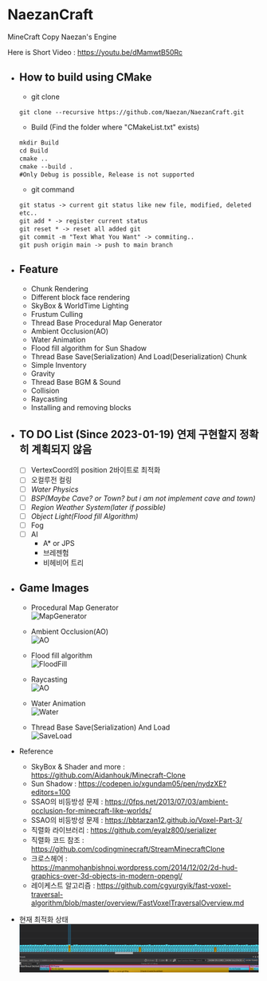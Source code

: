 # NaezanCraft
MineCraft Copy Naezan's Engine

Here is Short Video : https://youtu.be/dMamwtB50Rc

- How to build using CMake
  - 
    - git clone
  ```shell
  git clone --recursive https://github.com/Naezan/NaezanCraft.git
  ```

    - Build (Find the folder where "CMakeList.txt" exists)
  ```shell
  mkdir Build
  cd Build
  cmake ..
  cmake --build .
  #Only Debug is possible, Release is not supported
  ```

    - git command
  ```shell
  git status -> current git status like new file, modified, deleted etc..
  git add * -> register current status
  git reset * -> reset all added git
  git commit -m "Text What You Want" -> commiting..
  git push origin main -> push to main branch
  ```

- Feature
  - 
    - Chunk Rendering
    - Different block face rendering
    - SkyBox & WorldTime Lighting
    - Frustum Culling
    - Thread Base Procedural Map Generator
    - Ambient Occlusion(AO)
    - Water Animation
    - Flood fill algorithm for Sun Shadow
    - Thread Base Save(Serialization) And Load(Deserialization) Chunk
    - Simple Inventory
    - Gravity
    - Thread Base BGM & Sound
    - Collision
    - Raycasting
    - Installing and removing blocks

- TO DO List (Since 2023-01-19) 연제 구현할지 정확히 계획되지 않음
  - 
    - [ ] VertexCoord의 position 2바이트로 최적화
    - [ ] 오컬루전 컬링
    - [ ] *Water Physics*
    - [ ] *BSP(Maybe Cave? or Town? but i am not implement cave and town)*
    - [ ] *Region Weather System(later if possible)*
    - [ ] *Object Light(Flood fill Algorithm)*
    - [ ] Fog
    - [ ] AI
        * A* or JPS
        * 브레젠험
        * 비헤비어 트리

- Game Images
  - 
   - Procedural Map Generator  
   ![MapGenerator](https://github.com/Naezan/NaezanCraft/blob/main/img/MapGenerator.gif?raw=true)

   - Ambient Occlusion(AO)  
    ![AO](https://github.com/Naezan/NaezanCraft/blob/main/img/AO.gif?raw=true)

   - Flood fill algorithm  
    ![FloodFill](https://github.com/Naezan/NaezanCraft/blob/main/img/FloodFill.gif?raw=true)

   - Raycasting  
    ![AO](https://github.com/Naezan/NaezanCraft/blob/main/img/AO.png?raw=true)

   - Water Animation  
    ![Water](https://github.com/Naezan/NaezanCraft/blob/main/img/Water.gif?raw=true)

   - Thread Base Save(Serialization) And Load  
    ![SaveLoad](https://github.com/Naezan/NaezanCraft/blob/main/img/SaveLoad.PNG?raw=true)

- Reference
  * SkyBox & Shader and more : https://github.com/Aidanhouk/Minecraft-Clone
  * Sun Shadow : https://codepen.io/xgundam05/pen/nydzXE?editors=100
  * SSAO의 비등방성 문제 : https://0fps.net/2013/07/03/ambient-occlusion-for-minecraft-like-worlds/
  * SSAO의 비등방성 문제 : https://bbtarzan12.github.io/Voxel-Part-3/
  * 직렬화 라이브러리 : https://github.com/eyalz800/serializer
  * 직렬화 코드 참조 : https://github.com/codingminecraft/StreamMinecraftClone
  * 크로스헤어 : https://manmohanbishnoi.wordpress.com/2014/12/02/2d-hud-graphics-over-3d-objects-in-modern-opengl/
  * 레이케스트 알고리즘 : https://github.com/cgyurgyik/fast-voxel-traversal-algorithm/blob/master/overview/FastVoxelTraversalOverview.md

- 현재 최적화 상태
  ![현재 최적화 상태](./Screenshot/OptimizeFinal.PNG)